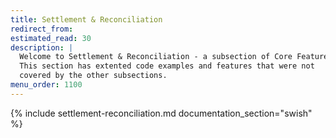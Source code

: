 ```yaml
---
title: Settlement & Reconciliation
redirect_from:
estimated_read: 30
description: |
  Welcome to Settlement & Reconciliation - a subsection of Core Features.
  This section has extented code examples and features that were not
  covered by the other subsections.
menu_order: 1100
---
```


{% include settlement-reconciliation.md documentation_section="swish" %}